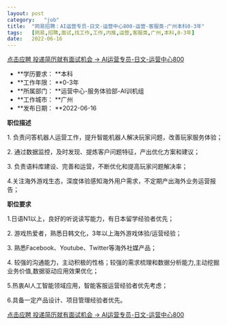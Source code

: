 ```yaml
---
layout:	post
category:	"job"
title:	"网易招聘：AI运营专员-日文-运营中心800-运营-客服类-广州本科0-3年"
tags:	[网易,招聘,面试,找工作,工作,内推,运营,客服类,广州,本科,0-3年]
date:	2022-06-16
---
```


[点击应聘 投递简历就有面试机会 ->  AI运营专员-日文-运营中心800](http://mobile.bole.netease.com/bole/boleDetail?id=38774&employeeId=346f03c3cda5f04c&key=all)



- **学历要求： **本科
- **工作年限： **0-3年
- **所属部门： **运营中心-服务体验部-AI训机组
- **工作城市： **广州
- **发布日期： **2022-06-16



**职位描述**

1.&nbsp;负责问答机器人运营工作，提升智能机器人解决玩家问题，改善玩家服务体验；

2.&nbsp;通过数据监控，及时发现、提炼客户问题特征，产出优化方案和建议；

3.&nbsp;负责语料库建设、完善和运营，不断优化和提高玩家问题解决率；

4.关注海外游戏生态，深度体验感知海外用户需求，不定期产出海外业务运营报告；



**职位要求**

1.日语N1以上，良好的听说读写能力，有日本留学经验者优先；

2.&nbsp;游戏热爱者，熟悉日韩文化，3年以上海外游戏体验/运营经验；

3.&nbsp;熟悉Facebook、Youtube、Twitter等海外社媒产品；

4.&nbsp;较强的沟通能力，主动积极的性格；较强的需求梳理和数据分析能力,主动挖掘业务价值,数据驱动应用效果优化；

5.热衷AI人工智能领域应用，智能客服运营经验者优先考虑；

6.具备一定产品设计、项目管理经验者优先。



[点击应聘 投递简历就有面试机会 ->  AI运营专员-日文-运营中心800](http://mobile.bole.netease.com/bole/boleDetail?id=38774&employeeId=346f03c3cda5f04c&key=all)